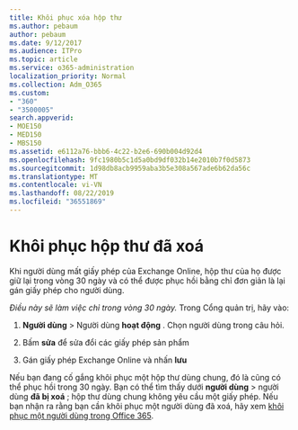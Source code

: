 ```yaml
---
title: Khôi phục xóa hộp thư
ms.author: pebaum
author: pebaum
ms.date: 9/12/2017
ms.audience: ITPro
ms.topic: article
ms.service: o365-administration
localization_priority: Normal
ms.collection: Adm_O365
ms.custom:
- "360"
- "3500005"
search.appverid:
- MOE150
- MED150
- MBS150
ms.assetid: e6112a76-bbb6-4c22-b2e6-690b004d92d4
ms.openlocfilehash: 9fc1980b5c1d5a0bd9df032b14e2010b7f0d5873
ms.sourcegitcommit: 1d98db8acb9959aba3b5e308a567ade6b62da56c
ms.translationtype: MT
ms.contentlocale: vi-VN
ms.lasthandoff: 08/22/2019
ms.locfileid: "36551869"
---
```

# <a name="restore-a-deleted-mailbox"></a>Khôi phục hộp thư đã xoá

Khi người dùng mất giấy phép của Exchange Online, hộp thư của họ được giữ lại trong vòng 30 ngày và có thể được phục hồi bằng chỉ đơn giản là lại gán giấy phép cho người dùng.
  
 *Điều này sẽ làm việc chỉ trong vòng 30 ngày.*  Trong Cổng quản trị, hãy vào:
  
1. **Người dùng** \> Người dùng **hoạt động** . Chọn người dùng trong câu hỏi.

2. Bấm **sửa** để sửa đổi các giấy phép sản phẩm

3. Gán giấy phép Exchange Online và nhấn **lưu**

Nếu bạn đang cố gắng khôi phục một hộp thư dùng chung, đó là cũng có thể phục hồi trong 30 ngày. Bạn có thể tìm thấy dưới **người dùng** \> người dùng **đã bị xoá** ; hộp thư dùng chung không yêu cầu một giấy phép. Nếu bạn nhận ra rằng bạn cần khôi phục một người dùng đã xoá, hãy xem [khôi phục một người dùng trong Office 365](https://docs.microsoft.com/office365/admin/add-users/restore-user).
  